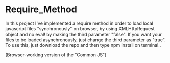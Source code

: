 # Require_Method
  In this project I've implemented a require method in order to load local javascript files "synchronously" on browser, by using XMLHttpRequest object and no eval! by making the third parameter "false". If you want your files to be loaded asynchronously, just change the third parameter as "true".
To use this, just download the repo and then type npm install on terminal..

(Browser-working version of the "Common JS")
